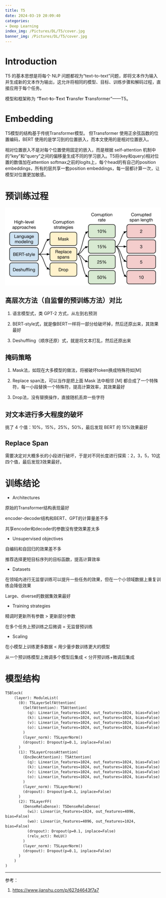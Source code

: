 ```yaml
---
title: T5
date: 2024-03-19 20:09:40
categories:
- Deep Learning
index_img: /Pictures/DL/T5/cover.jpg
banner_img: /Pictures/DL/T5/cover.jpg
---
```


# Introduction
T5 的基本思想是将每个 NLP 问题都视为“text-to-text”问题，即将文本作为输入并生成新的文本作为输出，这允许将相同的模型、目标、训练步骤和解码过程，直接应用于每个任务。

模型和框架称为 “**T**ext-**t**o-**T**ext **T**ransfer **T**ransformer”——T5。

# Embedding
T5模型的结构基于传统Transformer模型。
但Transformer 使用正余弦函数的位置编码，BERT 使用的是学习到的位置嵌入，而本文使用的是相对位置嵌入。

相对位置嵌入不是对每个位置使用固定的嵌入，而是根据 self-attention 机制中的“key”和“query”之间的偏移量生成不同的学习嵌入。T5将(key和query)相对位置的数值加在attention softmax之前的logits上，每个head的有自己的position embeddings，所有的层共享一套position embeddings，每一层都计算一次，让模型对位置更加敏感。

# 预训练过程

![tasks](/Pictures/DL/T5/4.png)


## 高层次方法（自监督的预训练方法）对比

1. 语言模型式，类 GPT-2 方式，从左到右预测

2. BERT-style式，就是像BERT一样将一部分给破坏掉，然后还原出来，其效果最好

3. Deshuffling（顺序还原）式，就是将文本打乱，然后还原出来

## 掩码策略

1. Mask法，如现在大多模型的做法，将被破坏token换成特殊符如[M]

2. Replace span法，可以当作是把上面 Mask 法中相邻 [M] 都合成了一个特殊符，每一小段替换一个特殊符，提高计算效率，其效果最好

3. Drop法，没有替换操作，直接随机丢弃一些字符

## 对文本进行多大程度的破坏
挑了 4 个值：10%，15%，25%，50%，最后发现 BERT 的 15%效果最好

## Replace Span
需要决定对大概多长的小段进行破坏，于是对不同长度进行探索：2，3，5，10这四个值，最后发现3效果最好。

# 训练结论
- Architectures

原始的Transformer结构表现最好

encoder-decoder结构和BERT、GPT的计算量差不多

共享encoder和decoder的参数没有使效果差太多

- Unsupervised objectives

自编码和自回归的效果差不多

推荐选择更短目标序列的目标函数，提高计算效率

- Datasets

在领域内进行无监督训练可以提升一些任务的效果，但在一个小领域数据上重复训练会降低效果

Large、diverse的数据集效果最好

- Training strategies

精调时更新所有参数 > 更新部分参数

在多个任务上预训练之后微调 = 无监督预训练

- Scaling

在小模型上训练更多数据 < 用少量步数训练更大的模型

从一个预训练模型上微调多个模型后集成 < 分开预训练+微调后集成

# 模型结构

```
T5Block(
    (layer): ModuleList(
      (0): T5LayerSelfAttention(
        (SelfAttention): T5Attention(
          (q): Linear(in_features=1024, out_features=1024, bias=False)
          (k): Linear(in_features=1024, out_features=1024, bias=False)
          (v): Linear(in_features=1024, out_features=1024, bias=False)
          (o): Linear(in_features=1024, out_features=1024, bias=False)
        )
        (layer_norm): T5LayerNorm()
        (dropout): Dropout(p=0.1, inplace=False)
      )
      (1): T5LayerCrossAttention(
        (EncDecAttention): T5Attention(
          (q): Linear(in_features=1024, out_features=1024, bias=False)
          (k): Linear(in_features=1024, out_features=1024, bias=False)
          (v): Linear(in_features=1024, out_features=1024, bias=False)
          (o): Linear(in_features=1024, out_features=1024, bias=False)
        )
        (layer_norm): T5LayerNorm()
        (dropout): Dropout(p=0.1, inplace=False)
      )
      (2): T5LayerFF(
        (DenseReluDense): T5DenseReluDense(
          (wi): Linear(in_features=1024, out_features=4096, bias=False)
          (wo): Linear(in_features=4096, out_features=1024, bias=False)
          (dropout): Dropout(p=0.1, inplace=False)
          (relu_act): ReLU()
        )
        (layer_norm): T5LayerNorm()
        (dropout): Dropout(p=0.1, inplace=False)
      )
    )
)
```

---

参考：
1. https://www.jianshu.com/p/627d4643f7a7



